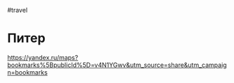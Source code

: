 #travel  

# Питер

https://yandex.ru/maps?bookmarks%5BpublicId%5D=v4N1YGwv&utm_source=share&utm_campaign=bookmarks